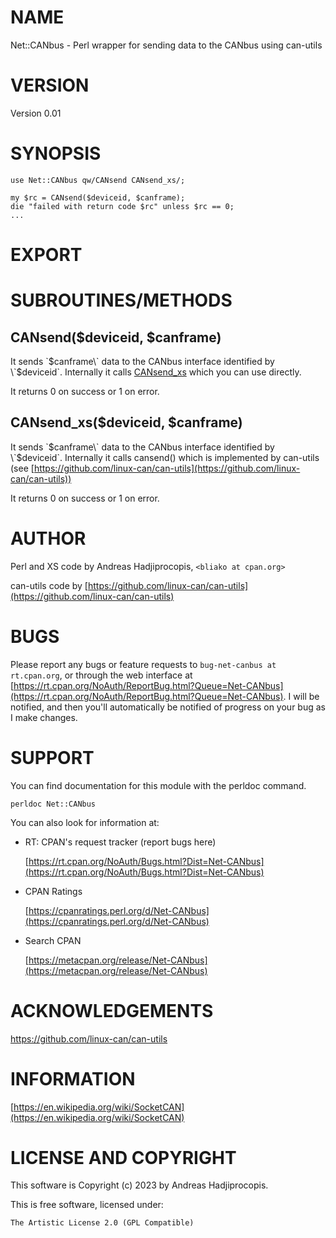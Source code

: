 # NAME

Net::CANbus - Perl wrapper for sending data to the CANbus using can-utils

# VERSION

Version 0.01

# SYNOPSIS

    use Net::CANbus qw/CANsend CANsend_xs/;

    my $rc = CANsend($deviceid, $canframe);
    die "failed with return code $rc" unless $rc == 0;
    ...

# EXPORT

# SUBROUTINES/METHODS

## CANsend($deviceid, $canframe)

It sends \`$canframe\` data to the CANbus
interface identified by \`$deviceid\`.
Internally it calls [CANsend\_xs](https://metacpan.org/pod/CANsend_xs)
which you can use directly.

It returns 0 on success or 1 on error.

## CANsend\_xs($deviceid, $canframe)

It sends \`$canframe\` data to the CANbus
interface identified by \`$deviceid\`.
Internally it calls cansend() which is
implemented by can-utils (see [https://github.com/linux-can/can-utils](https://github.com/linux-can/can-utils))

It returns 0 on success or 1 on error.

# AUTHOR

Perl and XS code by Andreas Hadjiprocopis, `<bliako at cpan.org>`

can-utils code by [https://github.com/linux-can/can-utils](https://github.com/linux-can/can-utils)

# BUGS

Please report any bugs or feature requests to `bug-net-canbus at rt.cpan.org`, or through
the web interface at [https://rt.cpan.org/NoAuth/ReportBug.html?Queue=Net-CANbus](https://rt.cpan.org/NoAuth/ReportBug.html?Queue=Net-CANbus).  I will be notified, and then you'll
automatically be notified of progress on your bug as I make changes.

# SUPPORT

You can find documentation for this module with the perldoc command.

    perldoc Net::CANbus

You can also look for information at:

- RT: CPAN's request tracker (report bugs here)

    [https://rt.cpan.org/NoAuth/Bugs.html?Dist=Net-CANbus](https://rt.cpan.org/NoAuth/Bugs.html?Dist=Net-CANbus)

- CPAN Ratings

    [https://cpanratings.perl.org/d/Net-CANbus](https://cpanratings.perl.org/d/Net-CANbus)

- Search CPAN

    [https://metacpan.org/release/Net-CANbus](https://metacpan.org/release/Net-CANbus)

# ACKNOWLEDGEMENTS

https://github.com/linux-can/can-utils

# INFORMATION

[https://en.wikipedia.org/wiki/SocketCAN](https://en.wikipedia.org/wiki/SocketCAN)

# LICENSE AND COPYRIGHT

This software is Copyright (c) 2023 by Andreas Hadjiprocopis.

This is free software, licensed under:

    The Artistic License 2.0 (GPL Compatible)
